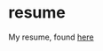 # resume

My resume, found [here](https://www.github.com/samflattery/resume/blob/master/resume.pdf)
